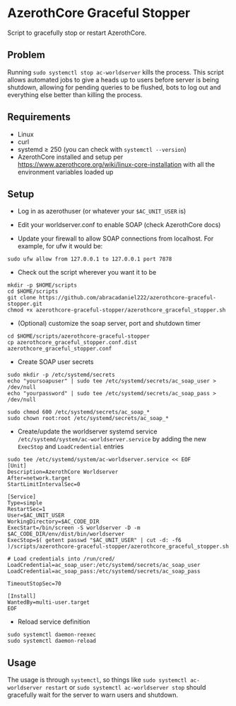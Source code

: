 # AzerothCore Graceful Stopper

Script to gracefully stop or restart AzerothCore.

## Problem

Running `sudo systemctl stop ac-worldserver` kills the process. This script allows automated jobs to give a heads up to users before server is being shutdown, allowing for pending queries to be flushed, bots to log out and everything else better than killing the process.

## Requirements

- Linux
- curl
- systemd ≥ 250 (you can check with `systemctl --version`)
- AzerothCore installed and setup per https://www.azerothcore.org/wiki/linux-core-installation with all the environment variables loaded up

## Setup

- Log in as azerothuser (or whatever your `$AC_UNIT_USER` is)

- Edit your worldserver.conf to enable SOAP (check AzerothCore docs)

- Update your firewall to allow SOAP connections from localhost. For example, for ufw it would be:

```
sudo ufw allow from 127.0.0.1 to 127.0.0.1 port 7878
```

- Check out the script wherever you want it to be

```
mkdir -p $HOME/scripts
cd $HOME/scripts
git clone https://github.com/abracadaniel222/azerothcore-graceful-stopper.git
chmod +x azerothcore-graceful-stopper/azerothcore_graceful_stopper.sh
```

- (Optional) customize the soap server, port and shutdown timer

```
cd $HOME/scripts/azerothcore-graceful-stopper
cp azerothcore_graceful_stopper.conf.dist azerothcore_graceful_stopper.conf
```

- Create SOAP user secrets

```
sudo mkdir -p /etc/systemd/secrets
echo "yoursoapuser" | sudo tee /etc/systemd/secrets/ac_soap_user > /dev/null
echo "yourpassword" | sudo tee /etc/systemd/secrets/ac_soap_pass > /dev/null

sudo chmod 600 /etc/systemd/secrets/ac_soap_*
sudo chown root:root /etc/systemd/secrets/ac_soap_*
```

- Create/update the worldserver systemd service `/etc/systemd/system/ac-worldserver.service` by adding the new `ExecStop` and `LoadCredential` entries

```
sudo tee /etc/systemd/system/ac-worldserver.service << EOF
[Unit]
Description=AzerothCore Worldserver
After=network.target
StartLimitIntervalSec=0

[Service]
Type=simple
RestartSec=1
User=$AC_UNIT_USER
WorkingDirectory=$AC_CODE_DIR
ExecStart=/bin/screen -S worldserver -D -m $AC_CODE_DIR/env/dist/bin/worldserver
ExecStop=$( getent passwd "$AC_UNIT_USER" | cut -d: -f6 )/scripts/azerothcore-graceful-stopper/azerothcore_graceful_stopper.sh

# Load credentials into /run/cred/
LoadCredential=ac_soap_user:/etc/systemd/secrets/ac_soap_user
LoadCredential=ac_soap_pass:/etc/systemd/secrets/ac_soap_pass

TimeoutStopSec=70

[Install]
WantedBy=multi-user.target
EOF
```

- Reload service definition

```
sudo systemctl daemon-reexec
sudo systemctl daemon-reload
```

## Usage

The usage is through `systemctl`, so things like `sudo systemctl ac-worldserver restart` or `sudo systemctl ac-worldserver stop` should gracefully wait for the server to warn users and shutdown.
